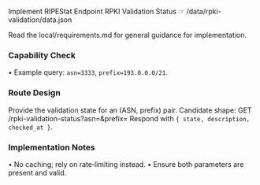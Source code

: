 Implement RIPEStat Endpoint RPKI Validation Status  ☞ /data/rpki-validation/data.json

Read the local/requirements.md for general guidance for implementation.

### Capability Check
• Example query: `asn=3333`, `prefix=193.0.0.0/21`.

### Route Design
Provide the validation state for an (ASN, prefix) pair.  Candidate shape:
    GET /rpki-validation-status?asn=<asn>&prefix=<cidr>
Respond with `{ state, description, checked_at }`.

### Implementation Notes
• No caching; rely on rate‑limiting instead.
• Ensure both parameters are present and valid.